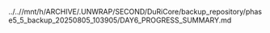 ../..//mnt/h/ARCHIVE/.UNWRAP/SECOND/DuRiCore/backup_repository/phase5_5_backup_20250805_103905/DAY6_PROGRESS_SUMMARY.md